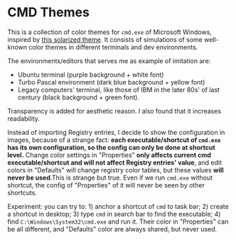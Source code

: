 # CMD Themes
This is a collection of color themes for `cmd.exe` of Microsoft Windows, inspired by [this solarized theme](https://github.com/neilpa/cmd-colors-solarized). It consists of simulations of some well-known color themes in different terminals and dev environments.

The environments/editors that serves me as example of imitation are: 
 - Ubuntu terminal (purple background + white font)
 - Turbo Pascal environment (dark blue background + yellow font)
 - Legacy computers' terminal, like those of IBM in the later 80s' of last century (black background + green font).
 
Transparency is added for aesthetic reason. I also found that it increases readability. 

Instead of importing Registry entries, I decide to show the configuration in images, because of a strange fact: **each executable/shortcut of `cmd.exe` has its own configuration, so the config can only be done at shortcut level.** Change color settings in "Properties" **only affects current cmd executable/shortcut and will not affect Registry entries' value**, and edit colors in "Defaults" will change registry color tables, but these values **will never be used**.This is strange but true. Even if we run `cmd.exe` without shortcut, the config of "Properties" of it will never be seen by other shortcuts. 
 
Experiment: you can try to: 1) anchor a shortcut of `cmd` to task bar; 2) create a shortcut in desktop; 3) type `cmd` in search bar to find the executable; 4) find `C:\Windows\System32\cmd.exe` and run it. Their color in "Properties" can be all different, and "Defaults" color are always shared, but never used.



 
 



